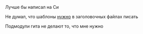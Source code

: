 Лучше бы написал на Си

Не думал, что шаблоны [нужно](https://isocpp.org/wiki/faq/templates#templates-defn-vs-decl) в заголовочных файлах писать

Подмодули гита не делают то, что мне нужно
